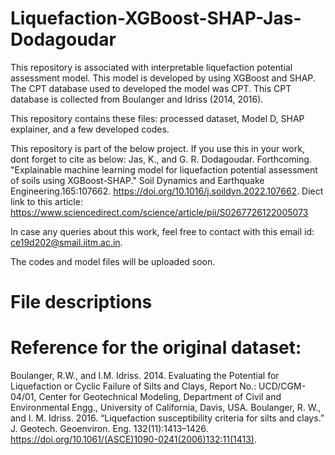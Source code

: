 # Liquefaction-XGBoost-SHAP-Jas-Dodagoudar
This repository is associated with interpretable liquefaction potential assessment model. This model is developed by using XGBoost and SHAP. 
The CPT database used to developed the model was CPT. This CPT database is collected from Boulanger and Idriss (2014, 2016).

This repository contains these files: processed dataset, Model D, SHAP explainer, and a few developed codes.

This repository is part of the below project. If you use this in your work, dont forget to cite as below:
Jas, K., and G. R. Dodagoudar. Forthcoming. "Explainable machine learning model for liquefaction potential assessment of soils using XGBoost-SHAP." Soil Dynamics and Earthquake Engineering.165:107662. https://doi.org/10.1016/j.soildyn.2022.107662. 
Diect link to this article: https://www.sciencedirect.com/science/article/pii/S0267726122005073 

In case any queries about this work, feel free to contact with this email id: ce19d202@smail.iitm.ac.in.

The codes and model files will be uploaded soon.

# File descriptions



# Reference for the original dataset:

Boulanger, R.W., and I.M. Idriss. 2014. Evaluating the Potential for Liquefaction or Cyclic Failure of Silts and Clays, Report No.: UCD/CGM-04/01, Center for Geotechnical Modeling, Department of Civil and Environmental Engg., University of California, Davis, USA.
Boulanger, R. W., and I. M. Idriss. 2016. “Liquefaction susceptibility criteria for silts and clays.” J. Geotech. Geoenviron. Eng. 132(11):1413–1426. https://doi.org/10.1061/(ASCE)1090-0241(2006)132:11(1413). 
